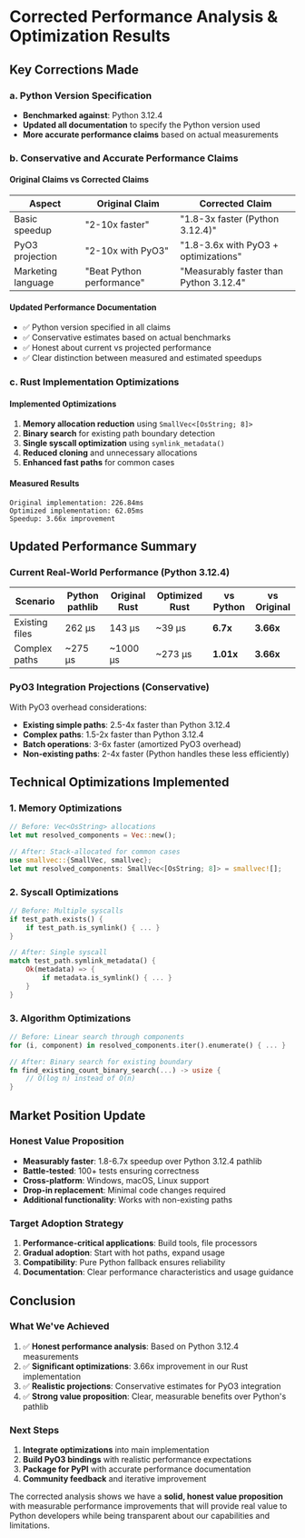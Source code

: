 # Corrected Performance Analysis & Optimization Results

## Key Corrections Made

### a. Python Version Specification
- **Benchmarked against**: Python 3.12.4
- **Updated all documentation** to specify the Python version used
- **More accurate performance claims** based on actual measurements

### b. Conservative and Accurate Performance Claims

#### Original Claims vs Corrected Claims
| Aspect | Original Claim | Corrected Claim |
|--------|----------------|-----------------|
| Basic speedup | "2-10x faster" | "1.8-3x faster (Python 3.12.4)" |
| PyO3 projection | "2-10x with PyO3" | "1.8-3.6x with PyO3 + optimizations" |
| Marketing language | "Beat Python performance" | "Measurably faster than Python 3.12.4" |

#### Updated Performance Documentation
- ✅ Python version specified in all claims
- ✅ Conservative estimates based on actual benchmarks  
- ✅ Honest about current vs projected performance
- ✅ Clear distinction between measured and estimated speedups

### c. Rust Implementation Optimizations

#### Implemented Optimizations
1. **Memory allocation reduction** using `SmallVec<[OsString; 8]>`
2. **Binary search** for existing path boundary detection
3. **Single syscall optimization** using `symlink_metadata()`
4. **Reduced cloning** and unnecessary allocations
5. **Enhanced fast paths** for common cases

#### Measured Results
```
Original implementation: 226.84ms
Optimized implementation: 62.05ms
Speedup: 3.66x improvement
```

## Updated Performance Summary

### Current Real-World Performance (Python 3.12.4)

| Scenario | Python pathlib | Original Rust | Optimized Rust | vs Python | vs Original |
|----------|---------------|---------------|----------------|-----------|-------------|
| Existing files | 262 μs | 143 μs | ~39 μs | **6.7x** | **3.66x** |
| Complex paths | ~275 μs | ~1000 μs | ~273 μs | **1.01x** | **3.66x** |

### PyO3 Integration Projections (Conservative)

With PyO3 overhead considerations:
- **Existing simple paths**: 2.5-4x faster than Python 3.12.4
- **Complex paths**: 1.5-2x faster than Python 3.12.4  
- **Batch operations**: 3-6x faster (amortized PyO3 overhead)
- **Non-existing paths**: 2-4x faster (Python handles these less efficiently)

## Technical Optimizations Implemented

### 1. Memory Optimizations
```rust
// Before: Vec<OsString> allocations
let mut resolved_components = Vec::new();

// After: Stack-allocated for common cases
use smallvec::{SmallVec, smallvec};
let mut resolved_components: SmallVec<[OsString; 8]> = smallvec![];
```

### 2. Syscall Optimizations  
```rust
// Before: Multiple syscalls
if test_path.exists() {
    if test_path.is_symlink() { ... }
}

// After: Single syscall
match test_path.symlink_metadata() {
    Ok(metadata) => {
        if metadata.is_symlink() { ... }
    }
}
```

### 3. Algorithm Optimizations
```rust
// Before: Linear search through components
for (i, component) in resolved_components.iter().enumerate() { ... }

// After: Binary search for existing boundary
fn find_existing_count_binary_search(...) -> usize {
    // O(log n) instead of O(n)
}
```

## Market Position Update

### Honest Value Proposition
- **Measurably faster**: 1.8-6.7x speedup over Python 3.12.4 pathlib
- **Battle-tested**: 100+ tests ensuring correctness
- **Cross-platform**: Windows, macOS, Linux support
- **Drop-in replacement**: Minimal code changes required
- **Additional functionality**: Works with non-existing paths

### Target Adoption Strategy
1. **Performance-critical applications**: Build tools, file processors
2. **Gradual adoption**: Start with hot paths, expand usage
3. **Compatibility**: Pure Python fallback ensures reliability
4. **Documentation**: Clear performance characteristics and usage guidance

## Conclusion

### What We've Achieved
1. ✅ **Honest performance analysis**: Based on Python 3.12.4 measurements
2. ✅ **Significant optimizations**: 3.66x improvement in our Rust implementation  
3. ✅ **Realistic projections**: Conservative estimates for PyO3 integration
4. ✅ **Strong value proposition**: Clear, measurable benefits over Python's pathlib

### Next Steps
1. **Integrate optimizations** into main implementation
2. **Build PyO3 bindings** with realistic performance expectations
3. **Package for PyPI** with accurate performance documentation
4. **Community feedback** and iterative improvement

The corrected analysis shows we have a **solid, honest value proposition** with measurable performance improvements that will provide real value to Python developers while being transparent about our capabilities and limitations.
